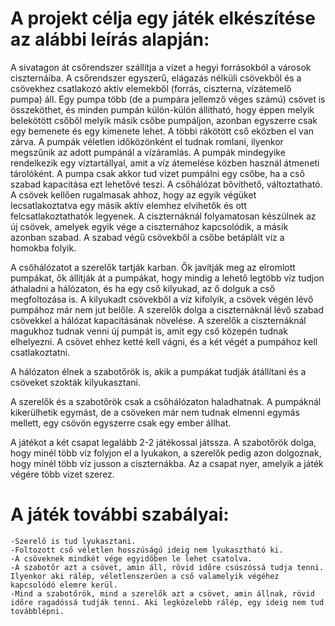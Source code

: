 # A projekt célja egy játék elkészítése az alábbi leírás alapján:

A sivatagon át csőrendszer szállítja a vizet a hegyi forrásokból a városok ciszternáiba. A csőrendszer egyszerű, elágazás nélküli csövekből és a csövekhez csatlakozó aktív elemekből (forrás, ciszterna, vízátemelő pumpa) áll. Egy pumpa több (de a pumpára jellemző véges számú) csövet is összeköthet, és minden pumpán külön-külön állítható, hogy éppen melyik belekötött csőből melyik másik csőbe pumpáljon, azonban egyszerre csak egy bemenete és egy kimenete lehet. A többi rákötött cső eközben el van zárva. A pumpák véletlen időközönként el tudnak romlani, ilyenkor megszűnik az adott pumpánál a vízáramlás. A pumpák mindegyike rendelkezik egy víztartállyal, amit a víz átemelése közben használ átmeneti tárolóként. A pumpa csak akkor tud vizet pumpálni egy csőbe, ha a cső szabad kapacitása ezt lehetővé teszi. A csőhálózat bővíthető, változtatható. A csövek kellően rugalmasak ahhoz, hogy az egyik végüket lecsatlakoztatva egy másik aktív elemhez elvihetők és ott felcsatlakoztathatók legyenek. A ciszternáknál folyamatosan készülnek az új csövek, amelyek egyik vége a ciszternához kapcsolódik, a másik azonban szabad. A szabad végű csövekből a csőbe betáplált víz a homokba folyik.

A csőhálózatot a szerelők tartják karban. Ők javítják meg az elromlott pumpákat, ők állítják át a pumpákat, hogy mindig a lehető legtöbb víz tudjon áthaladni a hálózaton, és ha egy cső kilyukad, az ő dolguk a cső megfoltozása is. A kilyukadt csövekből a víz kifolyik, a csövek végén lévő pumpához már nem jut belőle. A szerelők dolga a ciszternáknál lévő szabad csövekkel a hálózat kapacitásának növelése. A szerelők a ciszternáknál magukhoz tudnak venni új pumpát is, amit egy cső közepén tudnak elhelyezni. A csövet ehhez ketté kell vágni, és a két végét a pumpához kell csatlakoztatni.

A hálózaton élnek a szabotőrök is, akik a pumpákat tudják átállítani és a csöveket szokták kilyukasztani.

A szerelők és a szabotőrök csak a csőhálózaton haladhatnak. A pumpáknál kikerülhetik egymást, de a csöveken már nem tudnak elmenni egymás mellett, egy csövön egyszerre csak egy ember állhat.

A játékot a két csapat legalább 2-2 játékossal játssza. A szabotőrök dolga, hogy minél több víz folyjon el a lyukakon, a szerelők pedig azon dolgoznak, hogy minél több víz jusson a ciszternákba. Az a csapat nyer, amelyik a játék végére több vizet szerez.

# A játék további szabályai:
	-Szerelő is tud lyukasztani.
	-Foltozott cső véletlen hosszúságú ideig nem lyukasztható ki.
	-A csöveknek mindkét vége egyidőben le lehet csatolva.
	-A szabotőr azt a csövet, amin áll, rövid időre csúszóssá tudja tenni. Ilyenkor aki rálép, véletlenszerűen a cső valamelyik végéhez kapcsolódó elemre kerül.
	-Mind a szabotőrök, mind a szerelők azt a csövet, amin állnak, rövid időre ragadóssá tudják tenni. Aki legközelebb rálép, egy ideig nem tud továbblépni.
	
	
